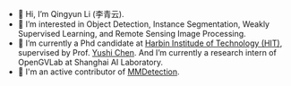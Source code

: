 - 👋 Hi, I’m Qingyun Li (李青云).
- 👀 I’m interested in Object Detection, Instance Segmentation, Weakly Supervised Learning, and Remote Sensing Image Processing.
- 🌱 I’m currently a Phd candidate at [Harbin Institude of Technology (HIT)](http://www.hit.edu.cn/), supervised by Prof. [Yushi Chen](http://homepage.hit.edu.cn/chenyushi). And I’m currently a research intern of OpenGVLab at Shanghai AI Laboratory.
- 💞️ I'm an active contributor of [MMDetection](https://github.com/open-mmlab/mmdetection).
